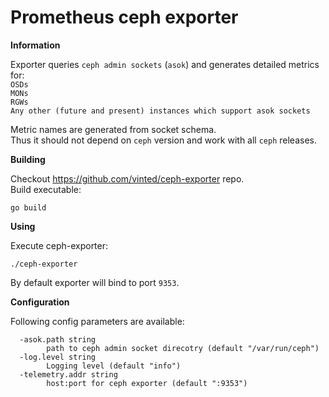 # Prometheus ceph exporter

**Information**

Exporter queries `ceph admin sockets` (`asok`) and generates detailed metrics for:  
`OSDs`  
`MONs`  
`RGWs`  
`Any other (future and present) instances which support asok sockets`  

Metric names are generated from socket schema.  
Thus it should not depend on `ceph` version and work with all `ceph` releases.  

**Building**

Checkout https://github.com/vinted/ceph-exporter repo.  
Build executable:  

 `go build`

**Using**

Execute ceph-exporter:  

`./ceph-exporter`

By default exporter will bind to port `9353`.  

**Configuration**

Following config parameters are available:  

```
  -asok.path string
    	path to ceph admin socket direcotry (default "/var/run/ceph")
  -log.level string
    	Logging level (default "info")
  -telemetry.addr string
    	host:port for ceph exporter (default ":9353")
